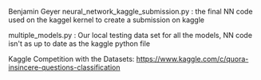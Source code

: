 Benjamin Geyer
neural_network_kaggle_submission.py : the final NN code used on the kaggel kernel to create a submission on kaggle

multiple_models.py : Our local testing data set for all the models, NN code isn't as up to date as the kaggle python file


Kaggle Competition with the Datasets:
https://www.kaggle.com/c/quora-insincere-questions-classification

